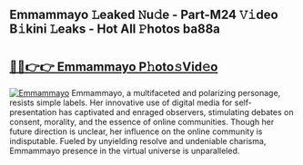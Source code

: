 ## Emmammayo 𝙻eaked 𝙽u𝚍e - Part-M24 𝚅𝚒deo B𝚒kini 𝙻eaks - Hot All 𝙿hotos ba88a

# <h2><a href="http://ld2ts18.urlbe.top/?page=Emmammayo">🔗🔗👉👉 Emmammayo P𝚑oto𝚜Vid𝚎o</a></h2>

[![Emmammayo](https://i.imgur.com/eBuTRDB.gif)](http://ld2ts18.urlbe.top/?page=Emmammayo)
Emmammayo, a multifaceted and polarizing personage, resists simple labels. Her innovative use of digital media for self-presentation has captivated and enraged observers, stimulating debates on consent, morality, and the essence of online communities. Though her future direction is unclear, her influence on the online community is indisputable. Fueled by unyielding resolve and undeniable charisma, Emmammayo presence in the virtual universe is unparalleled.

